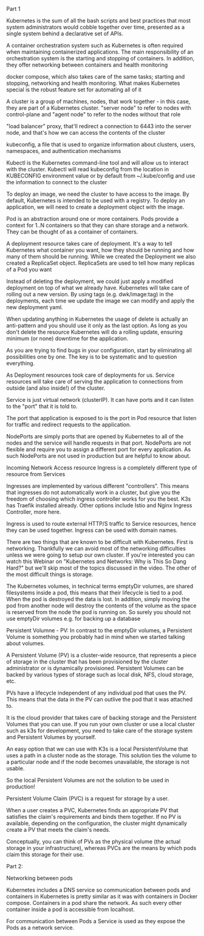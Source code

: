 Part 1

Kubernetes is the sum of all the bash scripts and best practices that most system administrators would cobble together over time, presented as a single system behind a declarative set of APIs.

A container orchestration system such as Kubernetes is often required when maintaining containerized applications. The main responsibility of an orchestration system is the starting and stopping of containers. In addition, they offer networking between containers and health monitoring

docker compose, which also takes care of the same tasks; starting and stopping, networking and health monitoring. What makes Kubernetes special is the robust feature set for automating all of it

A cluster is a group of machines, nodes, that work together - in this case, they are part of a Kubernetes cluster.
"server node" to refer to nodes with control-plane and "agent node" to refer to the nodes without that role

"load balancer" proxy, that'll redirect a connection to 6443 into the server node, and that's how we can access the contents of the cluster

kubeconfig, a file that is used to organize information about clusters, users, namespaces, and authentication mechanisms

Kubectl is the Kubernetes command-line tool and will allow us to interact with the cluster. Kubectl will read kubeconfig from the location in KUBECONFIG environment value or by default from ~/.kube/config and use the information to connect to the cluster

To deploy an image, we need the cluster to have access to the image. By default, Kubernetes is intended to be used with a registry. To deploy an application, we will need to create a deployment object with the image.

Pod is an abstraction around one or more containers. Pods provide a context for 1..N containers so that they can share storage and a network. They can be thought of as a container of containers.

A deployment resource takes care of deployment. It's a way to tell Kubernetes what container you want, how they should be running and how many of them should be running.
While we created the Deployment we also created a ReplicaSet object. ReplicaSets are used to tell how many replicas of a Pod you want

Instead of deleting the deployment, we could just apply a modified deployment on top of what we already have. Kubernetes will take care of rolling out a new version. By using tags (e.g. dwk/image:tag) in the deployments, each time we update the image we can modify and apply the new deployment yaml.

When updating anything in Kubernetes the usage of delete is actually an anti-pattern and you should use it only as the last option. As long as you don't delete the resource Kubernetes will do a rolling update, ensuring minimum (or none) downtime for the application.

As you are trying to find bugs in your configuration, start by eliminating all possibilities one by one. The key is to be systematic and to question everything.

As Deployment resources took care of deployments for us. Service resources will take care of serving the application to connections from outside (and also inside!) of the cluster.

Service is just virtual network (clusterIP). It can have ports and it can listen to the "port" that it is told to.

The port that application is exposed to is the port in Pod resource that listen for traffic and redirect requests to the application.

NodePorts are simply ports that are opened by Kubernetes to all of the nodes and the service will handle requests in that port. NodePorts are not flexible and require you to assign a different port for every application. As such NodePorts are not used in production but are helpful to know about.

Incoming Network Access resource Ingress is a completely different type of resource from Services

Ingresses are implemented by various different "controllers". This means that ingresses do not automatically work in a cluster, but give you the freedom of choosing which ingress controller works for you the best. K3s has Traefik installed already. Other options include Istio and Nginx Ingress Controller, more here.

Ingress is used to route external HTTP/S traffic to Service resources, hence they can be used together. Ingress can be used with domain names.

There are two things that are known to be difficult with Kubernetes. First is networking. Thankfully we can avoid most of the networking difficulties unless we were going to setup our own cluster. If you're interested you can watch this Webinar on "Kubernetes and Networks: Why is This So Dang Hard?" but we'll skip most of the topics discussed in the video. The other of the most difficult things is storage.

The Kubernetes volumes, in technical terms emptyDir volumes, are shared filesystems inside a pod, this means that their lifecycle is tied to a pod. When the pod is destroyed the data is lost. In addition, simply moving the pod from another node will destroy the contents of the volume as the space is reserved from the node the pod is running on. So surely you should not use emptyDir volumes e.g. for backing up a database

Persistent Volumne - PV:
In contrast to the emptyDir volumes, a Persistent Volume is something you probably had in mind when we started talking about volumes.

A Persistent Volume (PV) is a cluster-wide resource, that represents a piece of storage in the cluster that has been provisioned by the cluster administrator or is dynamically provisioned. Persistent Volumes can be backed by various types of storage such as local disk, NFS, cloud storage, etc.

PVs have a lifecycle independent of any individual pod that uses the PV. This means that the data in the PV can outlive the pod that it was attached to.

It is the cloud provider that takes care of backing storage and the Persistent Volumes that you can use. If you run your own cluster or use a local cluster such as k3s for development, you need to take care of the storage system and Persistent Volumes by yourself.

An easy option that we can use with K3s is a local PersistentVolume that uses a path in a cluster node as the storage. This solution ties the volume to a particular node and if the node becomes unavailable, the storage is not usable.

So the local Persistent Volumes are not the solution to be used in production!

Persistent Volume Claim (PVC) is a request for storage by a user.

When a user creates a PVC, Kubernetes finds an appropriate PV that satisfies the claim's requirements and binds them together. If no PV is available, depending on the configuration, the cluster might dynamically create a PV that meets the claim's needs.

Conceptually, you can think of PVs as the physical volume (the actual storage in your infrastructure), whereas PVCs are the means by which pods claim this storage for their use.

Part 2:

Networking between pods

Kubernetes includes a DNS service so communication between pods and containers in Kubernetes is pretty similar as it was with containers in Docker compose. Containers in a pod share the network. As such every other container inside a pod is accessible from localhost.

For communication between Pods a Service is used as they expose the Pods as a network service.
